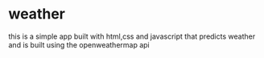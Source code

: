 # weather
this is a simple app built with html,css and javascript that predicts weather and is built using the openweathermap api
